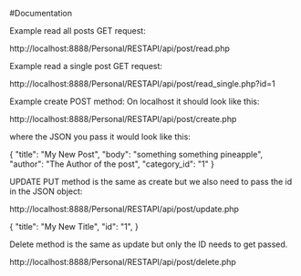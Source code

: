 #Documentation

Example read all posts GET request:

http://localhost:8888/Personal/RESTAPI/api/post/read.php

Example read a single post GET request:


http://localhost:8888/Personal/RESTAPI/api/post/read_single.php?id=1


Example create POST method:
On localhost it should look like this:

http://localhost:8888/Personal/RESTAPI/api/post/create.php

where the JSON you pass it would look like this:

{
	"title": "My New Post",
	"body": "something something pineapple",
	"author": "The Author of the post",
	"category_id": "1"
}

UPDATE PUT method is the same as create but we also need to pass the id in the JSON object:

http://localhost:8888/Personal/RESTAPI/api/post/update.php

{
  "title": "My New Title",
  "id": "1",
}

Delete method is the same as update but only the ID needs to get passed.

http://localhost:8888/Personal/RESTAPI/api/post/delete.php
